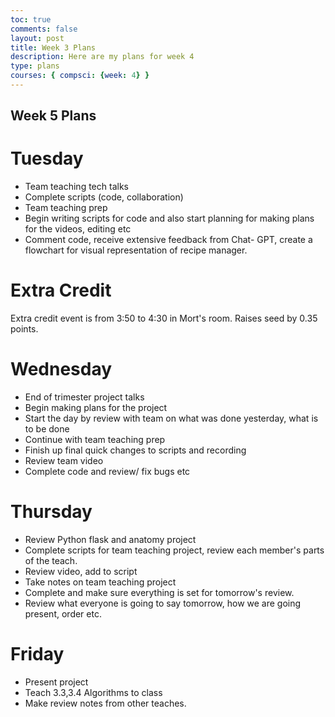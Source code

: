 ```yaml
---
toc: true
comments: false
layout: post
title: Week 3 Plans
description: Here are my plans for week 4
type: plans
courses: { compsci: {week: 4} }
---
```


## Week 5 Plans

# Tuesday
  - Team teaching tech talks
  - Complete scripts (code, collaboration)
  - Team teaching prep
  - Begin writing scripts for code and also start planning for making plans for the videos, editing etc
  - Comment code, receive extensive feedback from Chat- GPT, create a flowchart for visual representation of recipe manager.
# Extra Credit
Extra credit event is from 3:50 to 4:30 in Mort's room. Raises seed by 0.35 points.

# Wednesday
  - End of trimester project talks
  - Begin making plans for the project
  - Start the day by review with team on what was done yesterday, what is to be done
  - Continue with team teaching prep
  - Finish up final quick changes to scripts and recording
  - Review team video
  - Complete code and review/ fix bugs etc

# Thursday
  - Review Python flask and anatomy project
  - Complete scripts for team teaching project, review each member's parts of the teach.
  - Review video, add to script
  - Take notes on team teaching project
  - Complete and make sure everything is set for tomorrow's review.
  - Review what everyone is going to say tomorrow, how we are going present, order etc.

# Friday
  - Present project
  - Teach 3.3,3.4 Algorithms to class
  - Make review notes from other teaches.